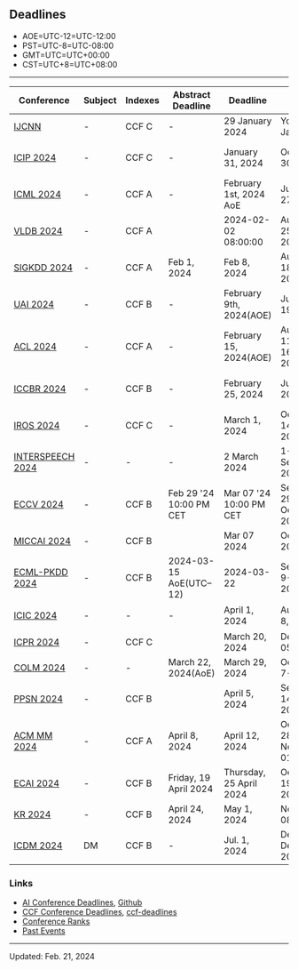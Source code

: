 ## Deadlines

<script>
function getLocalTime(i) {
    if (typeof i !== "number") {
        return new Date();
    }
    var d = new Date();
    var len = d.getTime();
    var offset = d.getTimezoneOffset() * 60000;
    var utcTime = len + offset;
    return new Date(utcTime + 3600000 * i);
}
</script>

- AOE=UTC-12=UTC-12:00 <span>&nbsp;</span>              <script>document.write(getLocalTime(-12).toString().split("GMT")[0].toString());</script>
- PST=UTC-8=UTC-08:00  <span>&nbsp;&nbsp;&nbsp;</span>  <script>document.write(getLocalTime(-8).toString().split("GMT")[0].toString());</script>
- GMT=UTC=UTC+00:00    <span>&nbsp;&nbsp;&nbsp;</span>  <script>document.write(getLocalTime(0).toString().split("GMT")[0].toString());</script>
- CST=UTC+8=UTC+08:00  <span>&nbsp;</span>              <script>document.write(getLocalTime(8).toString().split("GMT")[0].toString());</script>

---

| Conference| Subject| Indexes| Abstract Deadline| Deadline| Date| Place| Comments |
| - | - | - | - | - | - | - | - | 
| [IJCNN](https://2024.ieeewcci.org/) | - | CCF C | - | 29 January 2024 | Yokohama, Japan | 
| [ICIP 2024](https://2024.ieeeicip.org/) | - | CCF C | - | January 31, 2024 | Oct 27-30, 2024 | Abu Dhabi, United Arab Emirates |  |
| [ICML 2024](https://icml.cc/Conferences/2024) | - | CCF A | - | February 1st, 2024 AoE | July 21-27, 2024 | Vienna, Austria. |  |
| [VLDB 2024](http://www.vldb.org/2024/) | - | CCF A | | 2024-02-02 08:00:00 | August 25-29, 2024 |  | |
| [SIGKDD 2024](https://kdd.org/kdd2024/) | - | CCF A | Feb 1, 2024 | Feb 8, 2024 | August 18-22, 2023 |  |  |
| [UAI 2024](https://www.auai.org/uai2024/) | - | CCF B | - | February 9th, 2024(AOE) | July 15-19, 2024 | Barcelona, Spain. | - | 
| [ACL 2024](https://2024.aclweb.org/) | - | CCF A | - | February 15, 2024(AOE) | August 11th to 16th, 2024 | Bangkok, Thailand | - | 
| [ICCBR 2024](https://www.iccbr2024.org/) | - | CCF B | - | February 25, 2024 | June 1-4, 2024 | Merida, Yucatán, México |  |
| [IROS 2024](https://iros2024-abudhabi.org/) | - | CCF C | - | March 1, 2024 | October 14-18, 2024. | Abu Dhabi, UAE. |  |
| [INTERSPEECH 2024](https://interspeech2024.org/call-for-papers/) | - | - | - | 2 March 2024 | 1-5 September 2024 | Kos Island, Greece |
| [ECCV 2024](https://eccv2024.ecva.net/) | - | CCF B | Feb 29 '24 10:00 PM CET | Mar 07 '24 10:00 PM CET | September 29 - October 4, 2024 | Milano, Italy. |  |
| [MICCAI 2024](https://conferences.miccai.org/2024/en) | - | CCF B |  | Mar 07 2024 | Oct 6-10, 2024 | Marrakech, Morocco |  |
| [ECML-PKDD 2024](https://2024.ecmlpkdd.org/submissions/key-dates-and-deadlines/) |  - | CCF B |  2024-03-15 AoE(UTC–12) | 2024-03-22 | September 9-13, 2024 | Lithuania |  |
| [ICIC 2024](http://www.ic-icc.cn/2024/index.htm) | - | - | - | April 1, 2024 | August 5-8, 2024 | Tianjin，China | - |
| [ICPR 2024](https://icpr2024.org/) | - | CCF C |  | March 20, 2024 | Dec 01-05, 2024 | Kolkata, India |  |
| [COLM 2024](https://colmweb.org/) | - | - | March 22, 2024(AoE) | March 29, 2024 | October 7-9, 2024 |  |  |
| [PPSN 2024](https://ppsn2024.fh-ooe.at/) | - | CCF B | | April 5, 2024 | September 14-18, 2024 | Hagenberg, Austria |  |
| [ACM MM 2024](https://2024.acmmm.org/) | - | CCF A | April 8, 2024 | April 12, 2024 | October 28-November 01, 2024 | Australia |  |
| [ECAI 2024](https://www.ecai2024.eu/) | - | CCF B | Friday, 19 April 2024 | Thursday, 25 April 2024 | October 19-24, 2024 | Santiago de Compostela, Spain. |  |
| [KR 2024](https://kr.org/KR2024/) | - | CCF B | April 24, 2024 | May 1, 2024 | Nov 02-08, 2024 | Hanoi, Vietnam |  - |
| [ICDM 2024](http://18.133.154.107/dates/) | DM | CCF B | - | Jul. 1, 2024 | Dec. 9 – Dec. 12, 2024 | Abu Dhabi, UAE | - | 

### Links

- <a href="https://aideadlin.es/">AI Conference Deadlines</a>, <a href="https://github.com/paperswithcode/ai-deadlines">Github</a>
- <a href="https://ccfddl.top/">CCF Conference Deadlines</a>, <a href="https://ccfddl.github.io">ccf-deadlines</a>
- <a href="www.conferenceranks.com">Conference Ranks</a>
- [Past Events](pastcfp.html)

---
Updated: Feb. 21, 2024